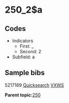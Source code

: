 # 250\_2$a

## Codes

-   Indicators
    -   First: \_
    -   Second: 2
-   Subfield: a

## Sample bibs

5217169 [Quicksearch](https://search.library.yale.edu/catalog/5217169) [VXWS](http://prodorbis.library.yale.edu:7014/vxws/GetHoldingsService?bibId=5217169)

**Parent topic:**[250](../../tags/250/250.md)

